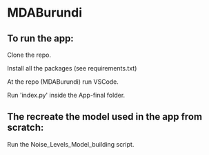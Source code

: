 # MDABurundi

## To run the app:

Clone the repo.

Install all the packages (see requirements.txt)

At the repo (MDABurundi) run VSCode. 

Run 'index.py' inside the App-final folder.


## The recreate the model used in the app from scratch:

Run the Noise_Levels_Model_building script.
